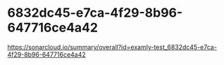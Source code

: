# 6832dc45-e7ca-4f29-8b96-647716ce4a42
https://sonarcloud.io/summary/overall?id=examly-test_6832dc45-e7ca-4f29-8b96-647716ce4a42
